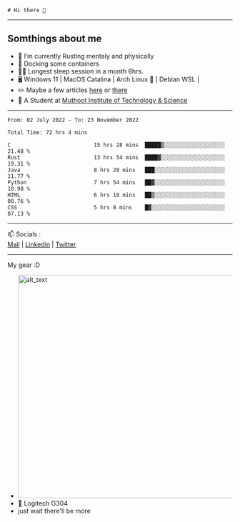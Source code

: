 ```
# Hi there 👋
```

---

## Somthings about me


- 🌱 I’m currently Rusting mentaly and physically
- 🐋 Docking some containers
- 😶‍🌫️ Longest sleep session in a month 6hrs.
- 🖥️ Windows 11 | MacOS Catalina | Arch Linux 🦩 | Debian WSL |
- ✏️ Maybe a few articles [here](https://medium.com/@advaithnarayanan8) or [there](https://medium.com/@advaithnarayanan8)
- 📑 A Student at [Muthoot Institute of Technology & Science](https://mgmits.ac.in/)



---

<!--START_SECTION:waka-->

```text
From: 02 July 2022 - To: 23 November 2022

Total Time: 72 hrs 4 mins

C                          15 hrs 28 mins  █████▒░░░░░░░░░░░░░░░░░░░   21.48 %
Rust                       13 hrs 54 mins  ████▓░░░░░░░░░░░░░░░░░░░░   19.31 %
Java                       8 hrs 28 mins   ███░░░░░░░░░░░░░░░░░░░░░░   11.77 %
Python                     7 hrs 54 mins   ██▓░░░░░░░░░░░░░░░░░░░░░░   10.98 %
HTML                       6 hrs 18 mins   ██▒░░░░░░░░░░░░░░░░░░░░░░   08.76 %
CSS                        5 hrs 8 mins    █▓░░░░░░░░░░░░░░░░░░░░░░░   07.13 %
```

<!--END_SECTION:waka-->

---

📫 Socials :<br>
[Mail](mailto:advaithnarayanan8@gmail.com) | [Linkedin](https://www.linkedin.com/in/advaith-narayanan-a72152214/) | [Twitter](https://twitter.com/advaithnarayan)


--- 
My gear :D

- [<img alt="alt_text" width="500px" src="https://valid.x86.fr/cache/banner/xv24bv-6.png" />](https://valid.x86.fr/xv24bv)
- 🐁 Logitech G304
- just wait there'll be more

